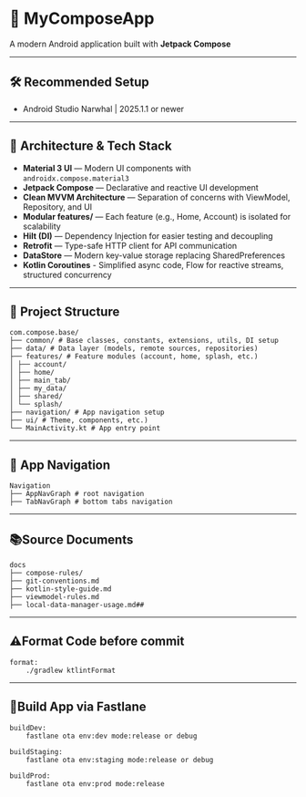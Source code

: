 # 🚀 MyComposeApp

A modern Android application built with **Jetpack Compose**

---

## 🛠 Recommended Setup

- Android Studio Narwhal | 2025.1.1 or newer

---

## 📱 Architecture & Tech Stack

- **Material 3 UI** — Modern UI components with `androidx.compose.material3`
- **Jetpack Compose** — Declarative and reactive UI development
- **Clean MVVM Architecture** — Separation of concerns with ViewModel, Repository, and UI
- **Modular features/** — Each feature (e.g., Home, Account) is isolated for scalability
- **Hilt (DI)** — Dependency Injection for easier testing and decoupling
- **Retrofit** — Type-safe HTTP client for API communication
- **DataStore** — Modern key-value storage replacing SharedPreferences
- **Kotlin Coroutines** - Simplified async code, Flow for reactive streams, structured concurrency

---

## 📂 Project Structure

```
com.compose.base/
├── common/ # Base classes, constants, extensions, utils, DI setup
├── data/ # Data layer (models, remote sources, repositories)
├── features/ # Feature modules (account, home, splash, etc.)
│ ├── account/
│ ├── home/
│ ├── main_tab/
│ ├── my_data/
│ ├── shared/
│ └── splash/
├── navigation/ # App navigation setup
├── ui/ # Theme, components, etc.)
└── MainActivity.kt # App entry point
```

---

## 🧭 App Navigation

```
Navigation
├── AppNavGraph # root navigation
├── TabNavGraph # bottom tabs navigation
```

---

## :books:Source Documents

```
docs
├── compose-rules/
├── git-conventions.md
├── kotlin-style-guide.md
├── viewmodel-rules.md
├── local-data-manager-usage.md##
```

---

## :warning:Format Code before commit

```
format:
    ./gradlew ktlintFormat
```

---

## :rocket:Build App via Fastlane

```
buildDev:
    fastlane ota env:dev mode:release or debug

buildStaging:
    fastlane ota env:staging mode:release or debug

buildProd:
    fastlane ota env:prod mode:release 
```